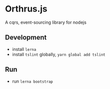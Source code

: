 # Orthrus.js

A cqrs, event-sourcing library for nodejs

## Development

- install `lerna`
- install `tslint` globally, `yarn global add tslint`

## Run

- run `lerna bootstrap`
